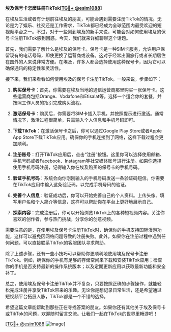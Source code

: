 **埃及保号卡怎麽註冊TikTok[[TG💪+ @esim1088](https://t.me/s/esim1088)]**

在埃及生活或者有计划前往埃及的朋友，可能会遇到需要注册TikTok的情况。无论是为了娱乐、社交还是工作需求，TikTok都已经成为全球范围内最受欢迎的短视频平台之一。不过，对于一些刚到埃及的新手来说，可能会对如何使用埃及的保号卡注册TikTok感到困惑。今天，我们就来详细聊聊这个话题。

首先，我们需要了解什么是埃及的保号卡。保号卡是一种SIM卡服务，允许用户保留现有的电话号码，即使更换了运营商或设备。这对于经常出国旅行或者长期居住在国外的人来说非常方便。在埃及，许多人都会选择使用这种保号卡，因为它可以确保通讯的稳定性和灵活性。

接下来，我们来看看如何使用埃及的保号卡注册TikTok。一般来说，步骤如下：

1. **购买保号卡**：首先，你需要在埃及当地的通信运营商那里购买一张保号卡。这些运营商包括Orange、Vodafone和Etisalat等。选择一个适合你的套餐，并按照工作人员的指引完成购买流程。

2. **激活保号卡**：购买后，你需要将SIM卡插入手机，并按照提示进行激活。通常情况下，激活过程很简单，只需输入个人信息和手机号码即可。

3. **下载TikTok**：在激活保号卡之后，你可以通过Google Play Store或者Apple App Store下载TikTok应用。确保你的手机连接到了网络，这样下载过程会更加顺利。

4. **注册账号**：打开TikTok应用后，点击“注册”按钮。这里你可以选择使用邮箱、手机号码或者Facebook、Instagram等社交媒体账号进行注册。如果你选择使用手机号码注册，记得输入你在埃及购买的保号卡的手机号码。

5. **验证手机号码**：系统会向你刚刚输入的手机号码发送一条验证码短信。你需要在TikTok应用中输入这条验证码，以完成手机号码的验证。

6. **完善个人信息**：验证成功后，你可以开始完善自己的个人资料。上传头像、填写用户名和个人简介等信息，这样可以帮助你在平台上更好地展示自己。

7. **探索内容**：完成注册后，你可以开始浏览TikTok上的各种短视频内容。关注你喜欢的创作者，参与热门挑战，分享你的创意视频。

需要注意的是，在使用埃及保号卡注册TikTok时，确保你的手机支持国际漫游功能，这样可以避免因网络问题导致的注册失败。此外，如果你在注册过程中遇到任何问题，可以直接联系TikTok的客服团队寻求帮助。

除了上述步骤，还有一些小技巧可以帮助你更顺利地使用埃及保号卡注册TikTok。例如，确保你的手机有足够的存储空间来下载和安装TikTok应用；检查你的手机是否支持最新的操作系统版本；以及定期更新应用以获取最新功能和安全补丁。

总之，使用埃及保号卡注册TikTok并不复杂，只要按照正确的步骤操作，就能轻松完成注册并享受TikTok带来的乐趣。无论你是想记录日常生活，还是希望通过短视频平台拓展人脉，TikTok都是一个不错的选择。

希望这篇文章能帮助到那些正在寻找答案的朋友。如果你还有其他关于埃及保号卡或TikTok的问题，欢迎随时留言交流。让我们一起在TikTok的世界里畅游吧！

[[TG💪+ @esim1088](https://t.me/s/esim1088) ![Image](https://i.postimg.cc/4NQfJmqS/Snipaste-2025-05-13-00-14-12.png)]